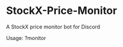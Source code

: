 # StockX-Price-Monitor
A StockX price monitor bot for Discord

Usage: ?monitor <link> <criteria price>
